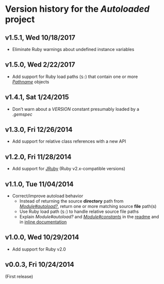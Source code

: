 # Version history for the _Autoloaded_ project

## <a name="v1.5.1"></a>v1.5.1, Wed 10/18/2017

* Eliminate Ruby warnings about undefined instance variables

## <a name="v1.5.0"></a>v1.5.0, Wed 2/22/2017

* Add support for Ruby load paths (`$:`) that contain one or more
  [_Pathname_][Ruby-Stdlib-Pathname] objects

## <a name="v1.4.1"></a>v1.4.1, Sat 1/24/2015

* Don’t warn about a _VERSION_ constant presumably loaded by a _.gemspec_

## <a name="v1.3.0"></a>v1.3.0, Fri 12/26/2014

* Add support for relative class references with a new API

## <a name="v1.2.0"></a>v1.2.0, Fri 11/28/2014

* Add support for [JRuby][JRuby] (Ruby v2.x-compatible versions)

## <a name="v1.1.0"></a>v1.1.0, Tue 11/04/2014

* Correct/improve autoload behavior
  * Instead of returning the source **directory** path from
    [_Module#autoload?_][Ruby-Core-Module-autoload], return one or more matching
    source **file** path(s)
  * Use Ruby load path (`$:`) to handle relative source file paths
  * Explain _Module#autoload?_ and
    [_Module#constants_][Ruby-Core-Module-constants] in the [readme][readme] and
    in [inline documentation][inline-documentation]

## <a name="v1.0.0"></a>v1.0.0, Wed 10/29/2014

* Add support for Ruby v2.0

## <a name="v0.0.3"></a>v0.0.3, Fri 10/24/2014

(First release)

[JRuby]:                      https://www.jruby.org/
[Ruby-Core-Module-autoload]:  https://ruby-doc.org/core/Module.html#method-i-autoload-3F     "‘Module#autoload’ method in the Ruby Core Library"
[Ruby-Core-Module-constants]: https://ruby-doc.org/core/Module.html#method-i-constants       "‘Module#constants’ method in the Ruby Core Library"
[Ruby-Stdlib-Pathname]:       https://ruby-doc.org/stdlib/libdoc/pathname/rdoc/Pathname.html "‘Pathname’ class in the Ruby Standard Library"
[readme]:                     https://github.com/njonsson/autoloaded/blob/master/README.md   "Autoloaded readme"
[inline-documentation]:       https://www.rubydoc.info/github/njonsson/autoloaded            "Autoloaded inline documentation"
